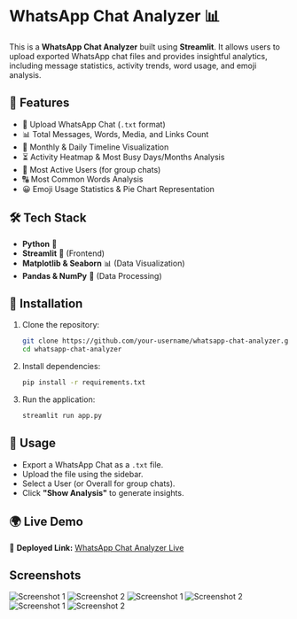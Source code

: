 # WhatsApp Chat Analyzer 📊  

This is a **WhatsApp Chat Analyzer** built using **Streamlit**. It allows users to upload exported WhatsApp chat files and provides insightful analytics, including message statistics, activity trends, word usage, and emoji analysis.  

## 🚀 Features  

- 📂 Upload WhatsApp Chat (`.txt` format)  
- 📊 Total Messages, Words, Media, and Links Count  
- 📅 Monthly & Daily Timeline Visualization  
- ⏳ Activity Heatmap & Most Busy Days/Months Analysis  
- 🏅 Most Active Users (for group chats)  
- 🔠 Most Common Words Analysis  
- 😀 Emoji Usage Statistics & Pie Chart Representation  

## 🛠️ Tech Stack  

- **Python** 🐍  
- **Streamlit** 🎨 (Frontend)  
- **Matplotlib & Seaborn** 📊 (Data Visualization)  
- **Pandas & NumPy** 📄 (Data Processing)  

## 🛂 Installation  

1. Clone the repository:  

   ```sh
   git clone https://github.com/your-username/whatsapp-chat-analyzer.git  
   cd whatsapp-chat-analyzer  
   ```

2. Install dependencies:  

   ```sh
   pip install -r requirements.txt  
   ```

3. Run the application:  

   ```sh
   streamlit run app.py  
   ```

## 📂 Usage  

- Export a WhatsApp Chat as a `.txt` file.  
- Upload the file using the sidebar.  
- Select a User (or Overall for group chats).  
- Click **"Show Analysis"** to generate insights.  

## 🌍 Live Demo  

🔗 **Deployed Link:** [WhatsApp Chat Analyzer Live](https://whatsapp-chat-analyzer-r1eh.onrender.com/)  

## Screenshots
![Screenshot 1](./screenshots/s1.png)
![Screenshot 2](./screenshots/s2.png)
![Screenshot 1](./screenshots/s3.png)
![Screenshot 2](./screenshots/s4.png)
![Screenshot 1](./screenshots/s5.png)
![Screenshot 2](./screenshots/s6.png)